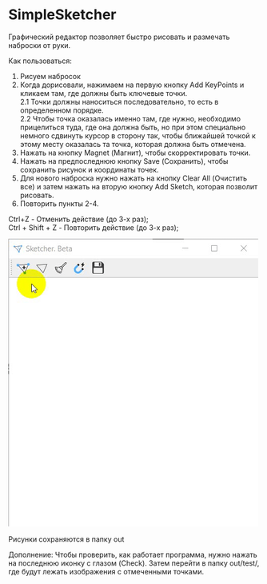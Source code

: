 # SimpleSketcher
Графический редактор позволяет быстро рисовать и размечать наброски от руки. 

Как пользоваться:
1. Рисуем набросок
2. Когда дорисовали, нажимаем на первую кнопку Add KeyPoints и кликаем там, где должны быть ключевые точки.<br/>
2.1 Точки должны наноситься последовательно, то есть в определенном порядке. <br/>
2.2 Чтобы точка оказалась именно там, где нужно, необходимо прицелиться туда, где она должна быть, но при этом специально немного сдвинуть курсор в сторону так, чтобы ближайшей точкой к этому месту оказалась та точка, которая должна быть отмечена.<br/>
3. Нажать на кнопку Magnet (Магнит), чтобы скорректировать точки.
4. Нажать на предпоследнюю кнопку Save (Сохранить), чтобы сохранить рисунок и координаты точек.
5. Для нового наброска нужно нажать на кнопку Clear All (Очистить все) и затем нажать на вторую кнопку Add Sketch, которая позволит рисовать.
6. Повторить пункты 2-4.

Ctrl+Z - Отменить действие (до 3-х раз);<br/>
Ctrl + Shift + Z - Повторить действие (до 3-х раз);

![Screenshot](sketcher.gif)

Рисунки сохраняются в папку out<br/>

Дополнение: Чтобы проверить, как работает программа, нужно нажать на последнюю иконку с глазом (Check). Затем перейти в папку out/test/, где будут лежать изображения с отмеченными точками.
